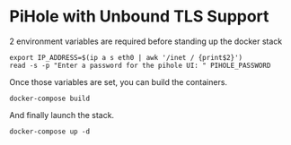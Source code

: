 # PiHole with Unbound TLS Support

2 environment variables are required before standing up the docker stack

	export IP_ADDRESS=$(ip a s eth0 | awk '/inet / {print$2}')
	read -s -p "Enter a password for the pihole UI: " PIHOLE_PASSWORD

Once those variables are set, you can build the containers.

	docker-compose build

And finally launch the stack.

	docker-compose up -d

